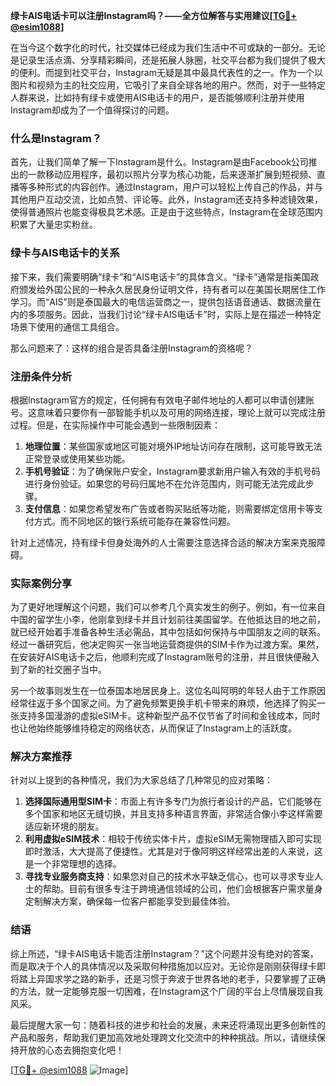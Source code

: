 **绿卡AIS电话卡可以注册Instagram吗？——全方位解答与实用建议[[TG💪+ @esim1088](https://t.me/s/esim1088)]**

在当今这个数字化的时代，社交媒体已经成为我们生活中不可或缺的一部分。无论是记录生活点滴、分享精彩瞬间，还是拓展人脉圈，社交平台都为我们提供了极大的便利。而提到社交平台，Instagram无疑是其中最具代表性的之一。作为一个以图片和视频为主的社交应用，它吸引了来自全球各地的用户。然而，对于一些特定人群来说，比如持有绿卡或使用AIS电话卡的用户，是否能够顺利注册并使用Instagram却成为了一个值得探讨的问题。

### 什么是Instagram？

首先，让我们简单了解一下Instagram是什么。Instagram是由Facebook公司推出的一款移动应用程序，最初以照片分享为核心功能，后来逐渐扩展到短视频、直播等多种形式的内容创作。通过Instagram，用户可以轻松上传自己的作品，并与其他用户互动交流，比如点赞、评论等。此外，Instagram还支持多种滤镜效果，使得普通照片也能变得极具艺术感。正是由于这些特点，Instagram在全球范围内积累了大量忠实粉丝。

### 绿卡与AIS电话卡的关系

接下来，我们需要明确“绿卡”和“AIS电话卡”的具体含义。“绿卡”通常是指美国政府颁发给外国公民的一种永久居民身份证明文件，持有者可以在美国长期居住工作学习。而“AIS”则是泰国最大的电信运营商之一，提供包括语音通话、数据流量在内的多项服务。因此，当我们讨论“绿卡AIS电话卡”时，实际上是在描述一种特定场景下使用的通信工具组合。

那么问题来了：这样的组合是否具备注册Instagram的资格呢？

### 注册条件分析

根据Instagram官方的规定，任何拥有有效电子邮件地址的人都可以申请创建账号。这意味着只要你有一部智能手机以及可用的网络连接，理论上就可以完成注册过程。但是，在实际操作中可能会遇到一些限制因素：

1. **地理位置**：某些国家或地区可能对境外IP地址访问存在限制，这可能导致无法正常登录或使用某些功能。
2. **手机号验证**：为了确保账户安全，Instagram要求新用户输入有效的手机号码进行身份验证。如果您的号码归属地不在允许范围内，则可能无法完成此步骤。
3. **支付信息**：如果您希望发布广告或者购买贴纸等功能，则需要绑定信用卡等支付方式。而不同地区的银行系统可能存在兼容性问题。

针对上述情况，持有绿卡但身处海外的人士需要注意选择合适的解决方案来克服障碍。

### 实际案例分享

为了更好地理解这个问题，我们可以参考几个真实发生的例子。例如，有一位来自中国的留学生小李，他刚拿到绿卡并且计划前往美国留学。在他抵达目的地之前，就已经开始着手准备各种生活必需品，其中包括如何保持与中国朋友之间的联系。经过一番研究后，他决定购买一张当地运营商提供的SIM卡作为过渡方案。果然，在安装好AIS电话卡之后，他顺利完成了Instagram账号的注册，并且很快便融入到了新的社交圈子当中。

另一个故事则发生在一位泰国本地居民身上。这位名叫阿明的年轻人由于工作原因经常往返于多个国家之间。为了避免频繁更换手机卡带来的麻烦，他选择了购买一张支持多国漫游的虚拟eSIM卡。这种新型产品不仅节省了时间和金钱成本，同时也让他始终能够维持稳定的网络状态，从而保证了Instagram上的活跃度。

### 解决方案推荐

针对以上提到的各种情况，我们为大家总结了几种常见的应对策略：

1. **选择国际通用型SIM卡**：市面上有许多专门为旅行者设计的产品，它们能够在多个国家和地区无缝切换，并且支持多种语言界面，非常适合像小李这样需要适应新环境的朋友。
2. **利用虚拟eSIM技术**：相较于传统实体卡片，虚拟eSIM无需物理插入即可实现即时激活，大大提高了便捷性。尤其是对于像阿明这样经常出差的人来说，这是一个非常理想的选择。
3. **寻找专业服务商支持**：如果您对自己的技术水平缺乏信心，也可以寻求专业人士的帮助。目前有很多专注于跨境通信领域的公司，他们会根据客户需求量身定制解决方案，确保每一位客户都能享受到最佳体验。

### 结语

综上所述，“绿卡AIS电话卡能否注册Instagram？”这个问题并没有绝对的答案，而是取决于个人的具体情况以及采取何种措施加以应对。无论你是刚刚获得绿卡即将踏上异国求学之路的新手，还是习惯于奔波于世界各地的老手，只要掌握了正确的方法，就一定能够克服一切困难，在Instagram这个广阔的平台上尽情展现自我风采。

最后提醒大家一句：随着科技的进步和社会的发展，未来还将涌现出更多创新性的产品和服务，帮助我们更加高效地处理跨文化交流中的种种挑战。所以，请继续保持开放的心态去拥抱变化吧！

[[TG💪+ @esim1088](https://t.me/s/esim1088) ![Image](https://i.postimg.cc/4NQfJmqS/Snipaste-2025-05-13-00-14-12.png)]
